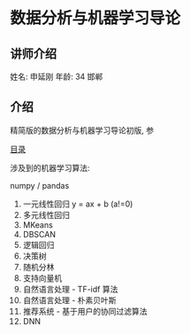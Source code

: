 # 数据分析与机器学习导论

## 讲师介绍

姓名: 申延刚
年龄: 34
邯郸

## 介绍

精简版的数据分析与机器学习导论初版, 参

[目录](./doc/index.md)

涉及到的机器学习算法:

numpy / pandas

1. 一元线性回归 y = ax + b (a!=0)
2. 多元线性回归
3. MKeans
4. DBSCAN
5. 逻辑回归
6. 决策树
7. 随机分林
8. 支持向量机
9. 自然语言处理 - TF-idf 算法
10. 自然语言处理 - 朴素贝叶斯
11. 推荐系统 - 基于用户的协同过滤算法
12. DNN
